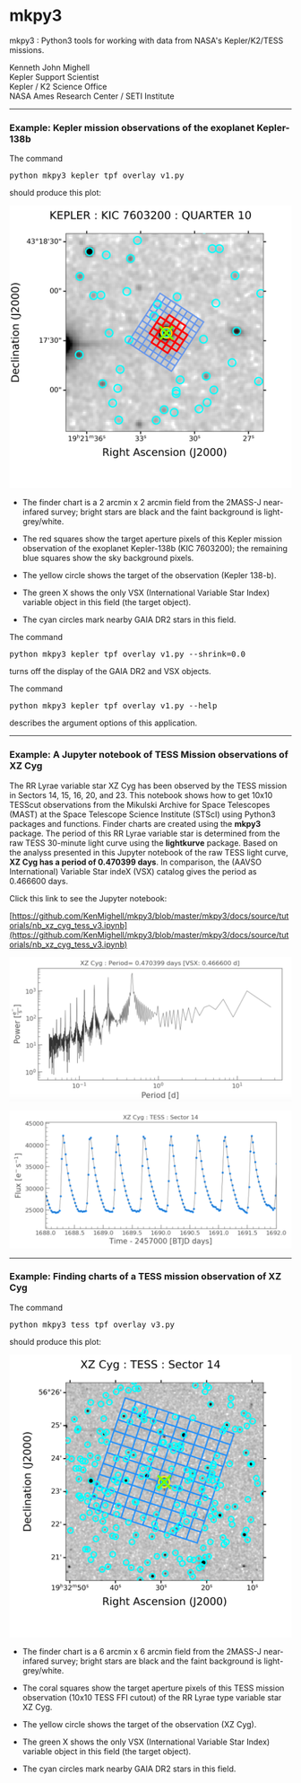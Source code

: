 # mkpy3
mkpy3 : Python3 tools for working with data from NASA's Kepler/K2/TESS missions.

Kenneth John Mighell  
Kepler Support Scientist  
Kepler / K2 Science Office  
NASA Ames Research Center / SETI Institute

---

### Example: Kepler mission observations of the exoplanet Kepler-138b

The command
<pre>
python mkpy3_kepler_tpf_overlay_v1.py
</pre>
should produce this plot:

![](mkpy3_plot_figa.png)

* The finder chart is a 2 arcmin x 2 arcmin field from the 2MASS-J near-infared survey; bright stars are black and the faint background is light-grey/white.

* The red squares show the target aperture pixels of this Kepler mission observation of the exoplanet Kepler-138b (KIC 7603200);
the remaining blue squares show the sky background pixels.

* The yellow circle shows the target of the observation (Kepler 138-b).

* The green X shows the only VSX (International Variable Star Index) variable object in this field (the target object).

* The cyan circles mark nearby GAIA DR2 stars in this field.

The command
<pre>
python mkpy3_kepler_tpf_overlay_v1.py --shrink=0.0
</pre>
turns off the display of the GAIA DR2 and VSX objects.

The command
<pre>
python mkpy3_kepler_tpf_overlay_v1.py --help
</pre>
describes the argument options of this application.

---
### Example: A Jupyter notebook of TESS Mission observations of XZ Cyg

The RR Lyrae variable star XZ Cyg has been observed by the TESS mission in Sectors 14, 15, 16, 20, and 23.  This notebook shows how to get 10x10 TESScut observations from the Mikulski Archive for Space Telescopes (MAST) at the Space Telescope Science Institute (STScI) using Python3 packages and functions.  Finder charts are created using the  **mkpy3** package.  The period of this RR Lyrae variable star is determined from the raw TESS 30-minute light curve using the **lightkurve** package.  Based on the analyss presented in this Jupyter notebook of the raw TESS light curve, **XZ Cyg has a period of 0.470399 days**. In comparison, the (AAVSO International) Variable Star indeX (VSX) catalog gives the period as 0.466600 days.

Click this link to see the Jupyter notebook:

[https://github.com/KenMighell/mkpy3/blob/master/mkpy3/docs/source/tutorials/nb_xz_cyg_tess_v3.ipynb](https://github.com/KenMighell/mkpy3/blob/master/mkpy3/docs/source/tutorials/nb_xz_cyg_tess_v3.ipynb)

![](mkpy3_plot_figc.png)

![](mkpy3_plot_figd.png)

---

### Example: Finding charts of a TESS mission observation of XZ Cyg

The command
<pre>
python mkpy3_tess_tpf_overlay_v3.py
</pre>
should produce this plot:

![](mkpy3_plot_figb.png)

* The finder chart is a 6 arcmin x 6 arcmin field from the 2MASS-J near-infared survey; bright stars are black and the faint background is light-grey/white.

* The coral squares show the target aperture pixels of this TESS mission observation (10x10 TESS FFI cutout) of the RR Lyrae type variable star XZ Cyg.

* The yellow circle shows the target of the observation (XZ Cyg).

* The green X shows the only VSX (International Variable Star Index) variable object in this field (the target object).

* The cyan circles mark nearby GAIA DR2 stars in this field.




